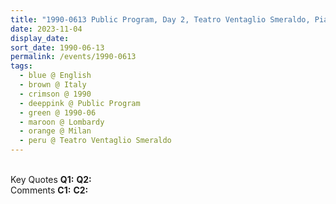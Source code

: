 ```yaml
---
title: "1990-0613 Public Program, Day 2, Teatro Ventaglio Smeraldo, Piazza Venticinque Aprile, 10, Milan, Lombardy, Italy"
date: 2023-11-04
display_date: 
sort_date: 1990-06-13
permalink: /events/1990-0613
tags:
  - blue @ English
  - brown @ Italy
  - crimson @ 1990
  - deeppink @ Public Program
  - green @ 1990-06
  - maroon @ Lombardy
  - orange @ Milan
  - peru @ Teatro Ventaglio Smeraldo
---
```


<br>

<wave-list>
  <list-title color="DarkSeaGreen" width="55">Key Quotes</list-title>
  <list-item color="BlanchedAlmond" width="280"><b>Q1:</b> <i></i></list-item>
  <list-item color="Lavender" width="280"><b>Q2:</b> <i></i></list-item>
</wave-list>

<br>

<wave-list>
  <list-title color="DarkSeaGreen" width="55">Comments</list-title>
  <list-item color="BlanchedAlmond" width="280"><b>C1:</b> <i></i></list-item>
  <list-item color="Lavender" width="280"><b>C2:</b> <i></i></list-item>
</wave-list>